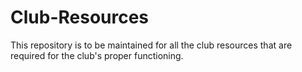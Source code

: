 # Club-Resources
This repository is to be maintained for all the club resources that are required for the club's proper functioning.
